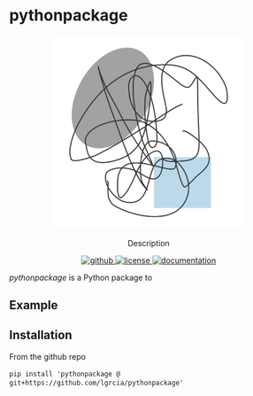 # pythonpackage

<p align="center" style="margin-bottom:0px">
    <img src="docs/_static//blank.svg" width="350">
</p>

<p align="center">
  Description
  <br>
  <p align="center">
    <a href="https://github.com/lgrcia/pythonpackage">
      <img src="https://img.shields.io/badge/github-lgrcia/pythonpackage-blue.svg?style=flat" alt="github"/>
    </a>
    <a href="LICENCE">
      <img src="https://img.shields.io/badge/license-MIT-lightgray.svg?style=flat" alt="license"/>
    </a>
    <a href="https://pythonpackage.readthedocs.io/en/3.0.0">
      <img src="https://img.shields.io/badge/documentation-black.svg?style=flat" alt="documentation"/>
    </a>
  </p>
</p>

 *pythonpackage* is a Python package to

## Example

## Installation

From the github repo

```shell
pip install 'pythonpackage @ git+https://github.com/lgrcia/pythonpackage'
```